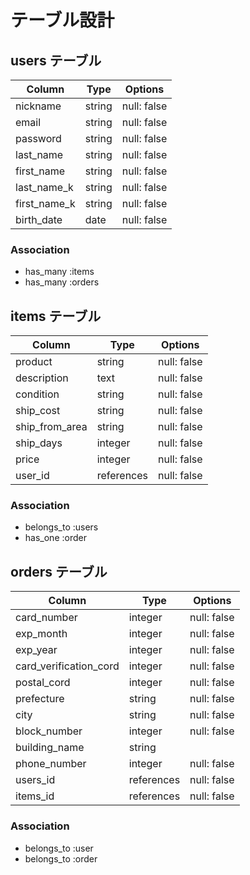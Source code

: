 # テーブル設計

## users テーブル

| Column       | Type   | Options     |
| ------------ | ------ | ----------- |
| nickname     | string | null: false |
| email        | string | null: false |
| password     | string | null: false |
| last_name    | string | null: false |
| first_name   | string | null: false |
| last_name_k  | string | null: false |
| first_name_k | string | null: false |
| birth_date   | date   | null: false |

### Association

- has_many :items
- has_many :orders

## items テーブル

| Column         | Type       | Options     |
| -------------- | ---------- | ----------- |
| product        | string     | null: false |
| description    | text       | null: false |
| condition      | string     | null: false |
| ship_cost      | string     | null: false |
| ship_from_area | string     | null: false |
| ship_days      | integer    | null: false |
| price          | integer    | null: false |
| user_id        | references | null: false |

### Association

- belongs_to :users
- has_one :order

## orders テーブル

| Column                 | Type       | Options     |
| ---------------------- | ---------- | ----------- |
| card_number            | integer    | null: false |
| exp_month              | integer    | null: false |
| exp_year               | integer    | null: false |
| card_verification_cord | integer    | null: false |
| postal_cord            | integer    | null: false |
| prefecture             | string     | null: false |
| city                   | string     | null: false |
| block_number           | integer    | null: false |
| building_name          | string     |             |
| phone_number           | integer    | null: false |
| users_id               | references | null: false |
| items_id               | references | null: false |

### Association

- belongs_to :user
- belongs_to :order
